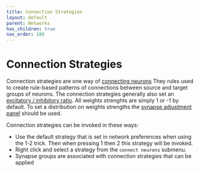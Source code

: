 ```yaml
---
title: Connection Strategies
layout: default
parent: Networks
has_children: true
nav_order: 180
---
```


# Connection Strategies

Connection strategies are one way of [connecting neurons](../buildBasics#Connection_Methods) They rules used to create rule-based patterns of connections between source and target groups of neurons. The connection strategies generally also set an [excitatory / inhibitory ratio](../networkDialogs#Excitatory-Inhibitory-Ratio). All weights strenghts are simply 1 or -1 by default. To set a distribution on weights strengths the [synapse adjustment panel](../networkDialogs#Synapse-Adjustment-Dialog) should be used.

Connection strategies can be invoked in these ways:

- Use the default strategy that is set in network preferences when using the 1-2 trick. Then when pressing 1 then 2 this strategy will be invoked.
- Right click and select a strategy from the `connect neurons` submenu.
- Synapse groups are associated with connection strategies that can be applied
